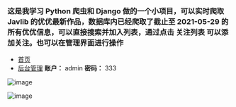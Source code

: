### 这是我学习 Python 爬虫和 Django 做的一个小项目，可以实时爬取 Javlib 的优优最新作品，数据库内已经爬取了截止至 2021-05-29 的所有优优信息，可以直接搜索并加入列表，通过点击 关注列表 可以添加关注。也可以在管理界面进行操作

* [首页](http://localhost:8000)
* [后台管理](http://localhost:8000/admin)   **账户：** admin  **密码：** 333

![image](https://user-images.githubusercontent.com/33934935/120342755-aa694300-c32a-11eb-92f7-22e2f2ffba42.png)

![image](https://user-images.githubusercontent.com/33934935/120343071-f9af7380-c32a-11eb-95a4-6a0dc7cf658a.png)

